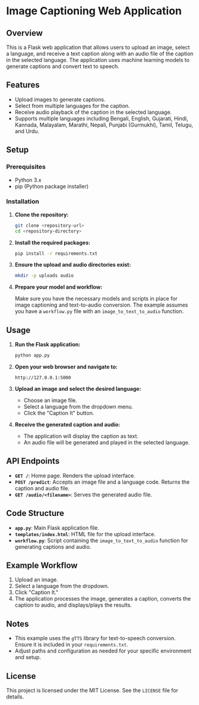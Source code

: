 # Image Captioning Web Application

## Overview

This is a Flask web application that allows users to upload an image, select a language, and receive a text caption along with an audio file of the caption in the selected language. The application uses machine learning models to generate captions and convert text to speech.

## Features

- Upload images to generate captions.
- Select from multiple languages for the caption.
- Receive audio playback of the caption in the selected language.
- Supports multiple languages including Bengali, English, Gujarati, Hindi, Kannada, Malayalam, Marathi, Nepali, Punjabi (Gurmukhi), Tamil, Telugu, and Urdu.

## Setup

### Prerequisites

- Python 3.x
- pip (Python package installer)

### Installation

1. **Clone the repository:**

    ```sh
    git clone <repository-url>
    cd <repository-directory>
    ```

2. **Install the required packages:**

    ```sh
    pip install -r requirements.txt
    ```

3. **Ensure the upload and audio directories exist:**

    ```sh
    mkdir -p uploads audio
    ```

4. **Prepare your model and workflow:**

   Make sure you have the necessary models and scripts in place for image captioning and text-to-audio conversion. The example assumes you have a `workflow.py` file with an `image_to_text_to_audio` function.

## Usage

1. **Run the Flask application:**

    ```sh
    python app.py
    ```

2. **Open your web browser and navigate to:**

    ```
    http://127.0.0.1:5000
    ```

3. **Upload an image and select the desired language:**

    - Choose an image file.
    - Select a language from the dropdown menu.
    - Click the "Caption It" button.

4. **Receive the generated caption and audio:**

    - The application will display the caption as text.
    - An audio file will be generated and played in the selected language.

## API Endpoints

- **`GET /`**: Home page. Renders the upload interface.
- **`POST /predict`**: Accepts an image file and a language code. Returns the caption and audio file.
- **`GET /audio/<filename>`**: Serves the generated audio file.

## Code Structure

- **`app.py`**: Main Flask application file.
- **`templates/index.html`**: HTML file for the upload interface.
- **`workflow.py`**: Script containing the `image_to_text_to_audio` function for generating captions and audio.

## Example Workflow

1. Upload an image.
2. Select a language from the dropdown.
3. Click "Caption It."
4. The application processes the image, generates a caption, converts the caption to audio, and displays/plays the results.

## Notes

- This example uses the `gTTS` library for text-to-speech conversion. Ensure it is included in your `requirements.txt`.
- Adjust paths and configuration as needed for your specific environment and setup.

## License

This project is licensed under the MIT License. See the `LICENSE` file for details.

